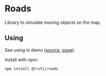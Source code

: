 # Roads

Library to simulate moving objects on the map.

## Using

See using in demo ([source](demo/simple.ts), [page](https://trufi.github.io/roads/)).

Install with npm:

```sh
npm install @trufi/roads
```
